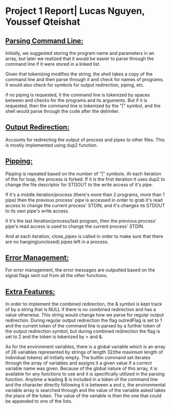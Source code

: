 # <b>Project 1 Report| Lucas Nguyen, Youssef Qteishat</b>

## <u>Parsing Command Line:</u>
Initially, we suggested storing the program name and parameters in an array, but later we realized that it would be easier to parse through the command line if it were stored in a linked list.

Given that tokenizing modifies the string, the shell takes a copy of the command line and then parse through it and check for names of programs. It would also check for symbols for output redirection, piping, etc.

if no piping is requested, it the command line is tokenized by spaces between and checks for the programs and its arguments. But if it is requested, then the command line is tokenized by the "|" symbol, and the shell would parse through the code after the delimiter.

## <u>Output Redirection:</u>

Accounts for redirecting the output of process and pipes to other files. This is mostly implemented using dup2 function.

## <u>Pipping:</u>

Pipping is repeated based on the number of "|" symbols. At each iteration of the for loop, the process is forked. If it is the first iteration it uses dup2 to change the file descriptor for STDOUT to the write access of it's pipe.

If it's a middle iteration/process (there's more than 2 programs, more than 1 pipe) then the previous process' pipe is accessed in order to grab it's read access to change the current process' STDIN, and it's changes its STDOUT to its own pipe's write access.

It it's the last iteration/process/last program, then the previous process' pipe's read access is used to change the current process' STDIN.

And at each iteration, close_pipes is called in order to make sure that there are no hanging(unclosed) pipes left in a process.

## <u>Error Management:</u>

For error management, the error messages are outputted based on the signal flags sent out from all the other functions. 

## <u>Extra Features:</u>

In order to implement the combined redirection, the & symbol is kept track of by a string that is NULL if there is no combined redirection and has a value otherwise. This string would change how we parse for regular output redirection. During regular output redirection the flag outredFlag is set to 1 and the current token of the command line is parsed by a further token of the output redirection symbol, but during combined redirection the flag is set to 2 and the token is tokenized by > and &.

As for the environment variables, there is a global variable which is an array of 26 variables represented by strings of length 32(the maximum length of individual tokens) all initially empty. The builtin command set iterates through the array of variables and assigns it a given value if a correct variable name was given. Because of the global nature of this array, it is available for any functions to use and it is specifically utilized in the parsing function. Anytime a leading $ is included in a token of the command line and the character directly following it is between  a and z, the environmental variable array is searched through and the value of the variable asked takes the place of the token. The value of the variable is then the one that could be appended to one of the lists.
